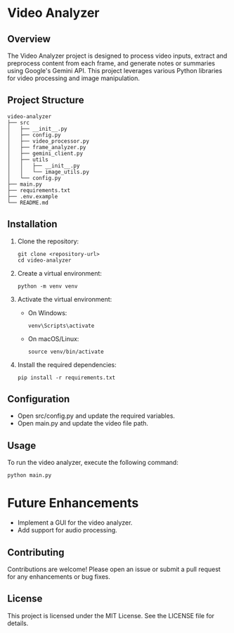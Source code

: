 # Video Analyzer

## Overview
The Video Analyzer project is designed to process video inputs, extract and preprocess content from each frame, and generate notes or summaries using Google's Gemini API. This project leverages various Python libraries for video processing and image manipulation.

## Project Structure
```
video-analyzer
├── src
│   ├── __init__.py
│   ├── config.py
│   ├── video_processor.py
│   ├── frame_analyzer.py
│   ├── gemini_client.py
│   ├── utils
│   │   ├── __init__.py
│   │   └── image_utils.py
│   └── config.py
├── main.py
├── requirements.txt
├── .env.example 
└── README.md
```

## Installation
1. Clone the repository:
   ```
   git clone <repository-url>
   cd video-analyzer
   ```

2. Create a virtual environment:
   ```
   python -m venv venv
   ```

3. Activate the virtual environment:
   - On Windows:
     ```
     venv\Scripts\activate
     ```
   - On macOS/Linux:
     ```
     source venv/bin/activate
     ```

4. Install the required dependencies:
   ```
   pip install -r requirements.txt
   ```

## Configuration
- Open src/config.py and update the required variables.
- Open main.py and update the video file path.

## Usage
To run the video analyzer, execute the following command:
```
python main.py
```

# Future Enhancements
- Implement a GUI for the video analyzer.
- Add support for audio processing.

## Contributing
Contributions are welcome! Please open an issue or submit a pull request for any enhancements or bug fixes.

## License
This project is licensed under the MIT License. See the LICENSE file for details.

